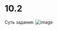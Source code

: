 # 10.2
Суть задания:
![image](https://github.com/dxize/10.2/assets/159326372/2f8c2a44-ab95-440f-af41-6a262cc4f9f6)
